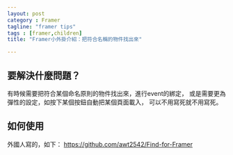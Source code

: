 ```yaml
---
layout: post
category : Framer 
tagline: "framer tips"
tags : [framer,children]
title: "Framer小外掛介紹：把符合名稱的物件找出來"

---
```


## 要解決什麼問題？
有時候需要把符合某個命名原則的物件找出來，進行event的綁定，
或是需要更為彈性的設定，如按下某個按鈕自動把某個頁面載入，
可以不用寫死就不用寫死。


## 如何使用

外國人寫的，如下：
https://github.com/awt2542/Find-for-Framer